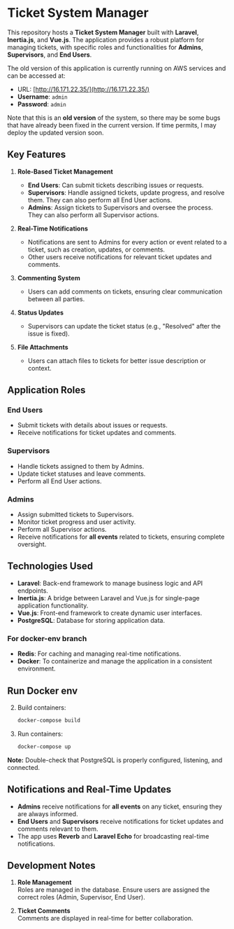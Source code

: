 # Ticket System Manager  

This repository hosts a **Ticket System Manager** built with **Laravel**, **Inertia.js**, and **Vue.js**. The application provides a robust platform for managing tickets, with specific roles and functionalities for **Admins**, **Supervisors**, and **End Users**.

The old version of this application is currently running on AWS services and can be accessed at:

- URL: [http://16.171.22.35/](http://16.171.22.35/)  
- **Username**: `admin`  
- **Password**: `admin`  

Note that this is an **old version** of the system, so there may be some bugs that have already been fixed in the current version. If time permits, I may deploy the updated version soon.

## Key Features  

1. **Role-Based Ticket Management**  
   - **End Users**: Can submit tickets describing issues or requests.  
   - **Supervisors**: Handle assigned tickets, update progress, and resolve them. They can also perform all End User actions.  
   - **Admins**: Assign tickets to Supervisors and oversee the process. They can also perform all Supervisor actions.  

2. **Real-Time Notifications**  
   - Notifications are sent to Admins for every action or event related to a ticket, such as creation, updates, or comments.  
   - Other users receive notifications for relevant ticket updates and comments.  

3. **Commenting System**  
   - Users can add comments on tickets, ensuring clear communication between all parties.  

4. **Status Updates**  
   - Supervisors can update the ticket status (e.g., "Resolved" after the issue is fixed).  

5. **File Attachments**  
   - Users can attach files to tickets for better issue description or context.

## Application Roles  

### **End Users**  
- Submit tickets with details about issues or requests.  
- Receive notifications for ticket updates and comments.  

### **Supervisors**  
- Handle tickets assigned to them by Admins.  
- Update ticket statuses and leave comments.  
- Perform all End User actions.  

### **Admins**  
- Assign submitted tickets to Supervisors.  
- Monitor ticket progress and user activity.  
- Perform all Supervisor actions.  
- Receive notifications for **all events** related to tickets, ensuring complete oversight.  

## Technologies Used  

- **Laravel**: Back-end framework to manage business logic and API endpoints.  
- **Inertia.js**: A bridge between Laravel and Vue.js for single-page application functionality.  
- **Vue.js**: Front-end framework to create dynamic user interfaces.  
- **PostgreSQL**: Database for storing application data. 

### For docker-env branch
- **Redis**: For caching and managing real-time notifications.  
- **Docker**: To containerize and manage the application in a consistent environment.  

## Run Docker env  

2. Build containers:  
   ```bash
   docker-compose build
   ``` 

2. Run containers:  
   ```bash
   docker-compose up
   ``` 

**Note:** Double-check that PostgreSQL is properly configured, listening, and connected.

## Notifications and Real-Time Updates  

- **Admins** receive notifications for **all events** on any ticket, ensuring they are always informed.  
- **End Users** and **Supervisors** receive notifications for ticket updates and comments relevant to them.  
- The app uses **Reverb** and **Laravel Echo** for broadcasting real-time notifications.  

## Development Notes  

1. **Role Management**  
   Roles are managed in the database. Ensure users are assigned the correct roles (Admin, Supervisor, End User).  

2. **Ticket Comments**  
   Comments are displayed in real-time for better collaboration. 